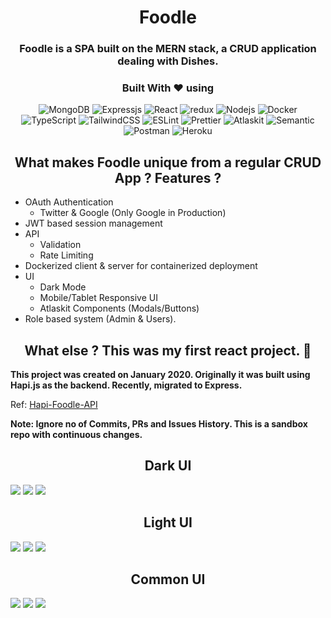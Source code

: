 <h1 align="center">
   Foodle
</h1>

<h3 align="center">Foodle is a SPA built on the MERN stack, a CRUD application dealing with Dishes.</h3>


<h3 align="center">
   Built With ❤︎ using
</h3>

<p align="center">
<img alt="MongoDB" src="https://img.shields.io/badge/-MongoDB-13aa52?style=flat-square&logo=mongodb&logoColor=white" />
<img alt="Expressjs" src="https://img.shields.io/badge/-Express.js-2088FF?style=flat-square&logo=Express&logoColor=white" />
<img alt="React" src="https://img.shields.io/badge/-React-45b8d8?style=flat-square&logo=react&logoColor=white" />
<img alt="redux" src="https://img.shields.io/badge/-Redux-764ABC?style=flat-square&logo=redux&logoColor=white" />
<img alt="Nodejs" src="https://img.shields.io/badge/-Node.js-43853d?style=flat-square&logo=Node.js&logoColor=white" />
<img alt="Docker" src="https://img.shields.io/badge/-Docker-46a2f1?style=flat-square&logo=docker&logoColor=white" />
<img alt="TypeScript" src="https://img.shields.io/badge/-TypeScript-007ACC?style=flat-square&logo=typescript&logoColor=white" />
<img alt="TailwindCSS" src="https://img.shields.io/badge/-TailwindCSS-38b2ac?style=flat-square&logo=tailwind%20css&logoColor=white" />
<img alt="ESLint" src="https://img.shields.io/badge/-ESLint-4b32c3?style=flat-square&logo=eslint&logoColor=white" />   
<img alt="Prettier" src="https://img.shields.io/badge/-Prettier-F7B93E?style=flat-square&logo=prettier&logoColor=white" />
<img alt="Atlaskit" src="https://img.shields.io/badge/-Atlaskit-0052CC?style=flat-square&logo=atlassian&logoColor=white" />
<img alt="Semantic" src="https://img.shields.io/badge/-Semantic UI-35bdb2?style=flat-square&logo=semantic-ui-react&logoColor=white" />
<img alt="Postman" src="https://img.shields.io/badge/-Postman-F05032?style=flat-square&logo=postman&logoColor=white" />
<img alt="Heroku" src="https://img.shields.io/badge/-Heroku-430098?style=flat-square&logo=heroku&logoColor=white" />
</p>

<h2 align="center">
   What makes Foodle unique from a regular CRUD App ? Features ?
</h2>

- OAuth Authentication
   - Twitter & Google (Only Google in Production)                
- JWT based session management                                 
- API 
    - Validation                                         
    - Rate Limiting   
- Dockerized client & server for containerized deployment
- UI
    - Dark Mode
    - Mobile/Tablet Responsive UI
    - Atlaskit Components (Modals/Buttons)
- Role based system (Admin & Users). 

<h2 align="center">
   What else ? This was my first react project. 🐣
</h2>

**This project was created on January 2020. Originally it was built using Hapi.js as the backend. Recently, migrated to Express.**

Ref: [Hapi-Foodle-API](https://github.com/JaganKaartik/Hapi-Foodle-API)

**Note: Ignore no of Commits, PRs and Issues History. This is a sandbox repo with continuous changes.**

<h2 align="center">
   Dark UI
</h2>

![](/media/dark_home.png)
![](/media/dark_login.png)
![](/media/dash_dark.png)

<h2 align="center">
   Light UI
</h2>

![](/media/light_home.png)
![](/media/light_login.png)
![](/media/dash.png)

<h2 align="center">
   Common UI
</h2>

![](/media/add_dish.png)
![](/media/dish_op.png)
![](/media/search_dish.png)
